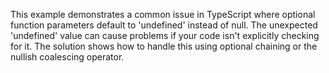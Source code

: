 This example demonstrates a common issue in TypeScript where optional function parameters default to 'undefined' instead of null.  The unexpected 'undefined' value can cause problems if your code isn't explicitly checking for it.  The solution shows how to handle this using optional chaining or the nullish coalescing operator.